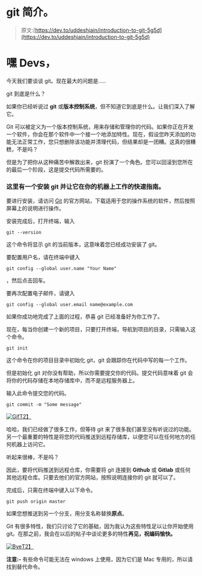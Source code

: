 # git 简介。

> 原文:[https://dev.to/uddeshjain/introduction-to-git-5g5d](https://dev.to/uddeshjain/introduction-to-git-5g5d)

# [](#hey-devs)嘿 Devs，

今天我们要谈谈 git。现在最大的问题是.....

git 到底是什么？

如果你已经听说过 **git** 或**版本控制系统**，但不知道它到底是什么。让我们深入了解它。

Git 可以被定义为一个版本控制系统，用来存储和管理你的代码。如果你正在开发一个软件，你会在那个软件中一个接一个地添加特性。现在，假设您昨天添加的功能无法正常工作，您只想删除该功能并清理代码，但结果却是一团糟。这真的很糟糕，不是吗？

但是为了把你从这种痛苦中解救出来，git 扮演了一个角色。您可以回滚到您所在的最后一个阶段，这是提交代码所需要的。

### 这里有一个安装 git 并让它在你的机器上工作的快速指南。

要进行安装，请访问 [Git](https://git-scm.com/) 的官方网站，下载适用于您的操作系统的软件，然后按照屏幕上的说明进行操作。

安装完成后，打开终端，输入

`git --version`

这个命令将显示 git 的当前版本，这意味着您已经成功安装了 git。

要配置用户名，请在终端中键入

`git config --global user.name "Your Name"`

，然后点击回车。

要再次配置电子邮件，请键入

`git config --global user.email name@example.com`

如果你成功地完成了上面的过程，恭喜 git 已经准备好为你工作了。

现在，每当你创建一个新的项目，只要打开终端，导航到项目的目录，只需输入这个命令。

`git init`

这个命令在你的项目目录中初始化 git，git 会跟踪你在代码中写的每一个工作。

但是初始化 git 对你没有帮助，所以你需要提交你的代码。提交代码意味着 git 会将你的代码存储在本地存储库中，而不是远程服务器上。

输入此命令提交您的代码。

`git commit -m "Some message"`

[![Gif](../Images/90bf0e8e62af833d83374fc4d160713e.png)T2】](https://i.giphy.com/media/EDt1m8p5hqXG8/giphy.gif)

哈哈，我们已经做了很多工作，但等待 git 来了很多我们甚至没有听说过的功能。另一个最重要的特性是将您的代码推送到远程存储库，以便您可以在任何地方的任何机器上访问它。

听起来很棒，不是吗？

因此，要将代码推送到远程仓库，你需要将 git 连接到 **Github** 或 **Gitlab** 或任何其他远程仓库。只要去他们的官方网站，按照说明连接你的 git 就可以了。

完成后，只需在终端中键入以下命令。

`git push origin master`

如果您想推送到另一个分支，用分支名称替换**原点**。

Git 有很多特性，我们只讨论了它的基础，因为我认为这些特性足以让你开始使用 git。在那之前，我会在以后的帖子中谈论更多的特性**再见，祝编码愉快。**

[![Bye](../Images/5024162d4cac66114edb0b4bcc4a36bb.png)T2】](https://i.giphy.com/media/3oEduLRlHYWFNWNkTC/giphy.gif)

**注意:-** 有些命令可能无法在 windows 上使用，因为它们是 Mac 专用的，所以请找到替代命令。